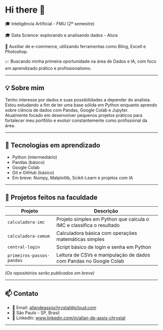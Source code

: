 # Hi there 👋


🎓 Inteligência Artificial - FMU (2º semestre)  

🎓 Data Science: explorando e analisando dados - Alura

💼 Auxiliar de e-commerce, utilizando ferramentas como Bling, Excell e Photoshop.

📈 Buscando minha primeira oportunidade na área de Dados e IA, com foco em aprendizado prático e profissionalismo.

---

## 💡 Sobre mim

Tenho interesse por dados e suas possibilidades a depender do analista. Estou estudando a fim de ter uma base sólida em Python enquanto aprendo sobre ciência de dados com Pandas, Google Colab e Jupyter.  
Atualmente focado em desenvolver pequenos projetos práticos para fortalecer meu portfólio e evoluir constantemente como profissional da área.

---

## 🚀 Tecnologias em aprendizado

- Python (intermediário)
- Pandas (básico)
- Google Colab 
- Git e GitHub (básico)
- Em breve: Numpy, Matplotlib, Scikit-Learn e projetos com IA

---

## 📂 Projetos feitos na faculdade

| Projeto | Descrição |
|--------|------------|
| `calculadora-imc` | Projeto simples em Python que calcula o IMC e classifica o resultado |
| `calculadora-comum` | Calculadora básica com operações matemáticas simples |
| `central-login` | Script básico de login e senha em Python |
| `primeiros-passos-pandas` | Leitura de CSVs e manipulação de dados com Pandas no Google Colab |

*(Os repositórios serão publicados em breve)*

---

## 📫 Contato

- 📧 Email: allandeassischrystal@icloud.com
- 📍 São Paulo - SP, Brasil
- 💼 LinkedIn: www.linkedin.com/in/allan-de-assis-chrystal


---

<!--
**AllanChrystal/AllanChrystal** is a ✨ _special_ ✨ repository because its `README.md` (this file) appears on your GitHub profile.

Here are some ideas to get you started:

- 🔭 I’m currently working on ...
- 🌱 I’m currently learning ...
- 👯 I’m looking to collaborate on ...
- 🤔 I’m looking for help with ...
- 💬 Ask me about ...
- 📫 How to reach me: ...
- 😄 Pronouns: ...
- ⚡ Fun fact: ...
-->
